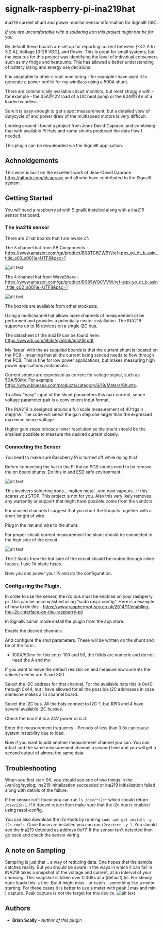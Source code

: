 
# signalk-raspberry-pi-ina219hat
ina219 current shunt and power monitor sensor information for SignalK (SK).

_If you are uncomfortable with a soldering iron this project might not be for you._

By default these boards are set up for reporting current between [-3.2 A to 3.2 A], Voltage [0-26 VDC], and Power.
This is great for small systems, but the imputus for this project was identifying the level of individual consumers such as my fridge and heatpump.
This has allowed a better understanding of battery sizing and energy use decisions.

It is adaptable to other circuit monitoring - for example I have used it to generate a power profile for my windlass using a 500A shunt.

There are commercially available circuit monitors, but most struggle with - for example - the 35A@12V  load of a DC heat pump or the 60A@24V of a loaded windless.

Sure it is easy enough to get a spot measurement, but a detailed view of dutycycle of and power draw of the multispeed motors is very difficult.

Looking around I found a project from Jean-David Caprace, and combining that with available Pi Hats and some shunts produced the data flow I needed.

This plugin can be downloaded via the SignalK application.
## Achnoldgements
This work is built on the excellent work of Jean-David Caprace https://github.com/jdcaprace and all who have contributed to the SignalK syetem.

## Getting Started
You will need a raspberry pi with SignalK installed along with a ina219 sensor hat board.


### The ina219 sensor
There are 2 hat boards that I am aware of:

The 3 channel hat from SB Components - https://www.amazon.com/gp/product/B08TC6CW9Y/ref=ppx_yo_dt_b_asin_title_o00_s00?ie=UTF8&psc=1

![alt test](https://github.com/scallybmHome/signalk-raspberry-pi-ina219hat/blob/master/Pictures/SBComponentsPMH.png)

The 4 channel hat from WaveShare - https://www.amazon.com/gp/product/B085WQCVVW/ref=ppx_yo_dt_b_asin_title_o02_s00?ie=UTF8&psc=1

![alt text](https://github.com/scallybmHome/signalk-raspberry-pi-ina219hat/blob/master/Pictures/waveshare_ina219.png)

The boards are available from other stockests.  

Using a multichannel hat allows more channels of measurement ot be performed and provides a potentially neater installation.
The INA219 supports up to 16 devices on a single I2C bus.

The datasheet of the ina219 can be found here: https://www.ti.com/lit/ds/symlink/ina219.pdf

My 'issue' with the as supplied boards is that the current shunt is located on the PCB - meaning that all the current being senced needs to flow through the PCB.
This is fine for low power applications,  but makes measuring high power applications problamatic.

Current shunts are expressed as current for voltage signal, such as 50A/50mV.
For example https://www.bluesea.com/products/category/6/19/Meters/Shunts.

To allow "easy" input of the shunt parameters this max current, sence voltage parameter pair is a convienient input format.

The INA219 is designed around a full scale measurement of 40^(gain step)mV.  The code will select the gain step one larger than the expressed maximum sence voltage.

Higher gain steps produce lower resolution so the shunt should be the smallest possible to measure the desired current closely.


### Connecting the Sensor
You need to make sure Raspberry Pi is turned off while doing this!

Before connecting the hat to the Pi the on PCB shunts need to be remove the on board shunts.
Do this in and ESD safe environment.

![alt text](https://github.com/scallybmHome/signalk-raspberry-pi-ina219hat/blob/master/Pictures/20220208_141021.jpg)

This involvers soldering irons... molten metal.. and nast vapours..  if this scares you STOP.  This project is not for you.
Also this very ikely removes any warrently or support that might have possible come from the vendors.

For unused channels I suggest that you short the 3 inputs together with a short lenght of wire.

Plug in the hat and wire to the shunt.

For proper circuit current measurement the shunt should be connected to the high side of the circuit.

![alt text](https://github.com/scallybmHome/signalk-raspberry-pi-ina219hat/blob/master/Pictures/hookup.png)

The 2 leads from the hot side of the circuit should be routed through inline fueses, I use 1A blade fuses.

Now you can power your Pi and do the configuration.

### Configuring the Plugin.

In order to use the sensor, the i2c bus must be enabled on your rasbperry pi. This can be accomplished using "sudo raspi-config".
Here is a example of how to do this - https://www.raspberrypi-spy.co.uk/2014/11/enabling-the-i2c-interface-on-the-raspberry-pi/

In SignalK admin mode install the plugin from the app store.

Enable the desired channels.

And configure the shut parameters.  These will be written on the shunt and be of the form..
- 100A/50mv
for this enter 100 and 50, the fields are numeric and do not need the A and mv.

If you want to leave the default resistor on and measure low currents the values to enter are 3 and 300.  

Select the I2C address for that channel, For the available hats this is 0x40 through 0x44,  but I have allowed for all the possible I2C addresses in case someone makes a 16 channel board.

Select the I2C bus.  All the hats connect to I2C-1,  but RPI3 and 4 have several available I2C busses.

Check the box if it is a 24V power circuit.

Enter the measurement frequency - Periods of less than 0.5s can cause system instability due to load.

Now if you want to add another measurement channel you can.
You can infact add the same measurement channel a second time and you will get a second output of almost the same data.

## Troubleshooting
When you first start SK, you should see one of two things in the /var/log/syslog; ina219 initialization succeeded or ina219 initialization failed along with details of the failure.

If the sensor isn't found you can run `ls /dev/*i2c*` which should return `/dev/i2c-1`. If it doesnt return then make sure that the i2c bus is enabled using raspi-config.

You can also download the i2c-tools by running `sudo apt-get install -y i2c-tools`. Once those are installed you can run `i2cdetect -y 1`. You should see the ina219 detected as address 0x77. If the sensor isn't detected then go back and check the sensor wiring.

## A note on Sampling

Sampling is just that .. a way of reducing data.  One hopes that the sample catches reality.  But you should be aware in the ways in which it can fail
In INA219 takes a snapshot of the voltage and current, at an interval of your choosing.
This snapshot is taken over 0.068s at a (default) 5s.
For steady state loads this is fine.  But it might miss - or catch - something like a motor starting.
For these cases it is better to use a meter with peak ( max and min ) capture.
Peak capture is not the target for this device.
![alt text](https://github.com/scallybmHome/signalk-rpi-ina219hat/blob/master/Pictures/sampling.png)

## Authors

* **Brian Scally** - *Author of this plugin*
